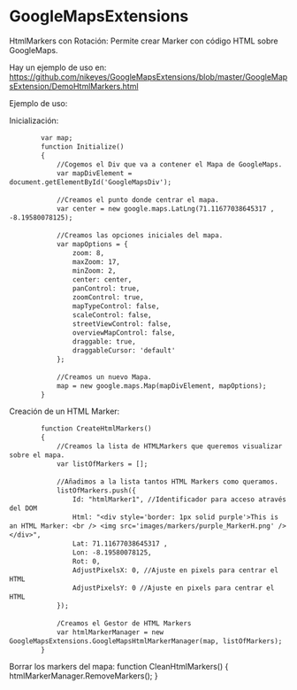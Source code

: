 GoogleMapsExtensions
====================

HtmlMarkers con Rotación: 
            Permite crear Marker con código HTML sobre GoogleMaps.
            
Hay un ejemplo de uso en: https://github.com/nikeyes/GoogleMapsExtensions/blob/master/GoogleMapsExtension/DemoHtmlMarkers.html

Ejemplo de uso:

Inicialización:
            
            
            var map;
            function Initialize()
            {
                //Cogemos el Div que va a contener el Mapa de GoogleMaps.
                var mapDivElement = document.getElementById('GoogleMapsDiv');

                //Creamos el punto donde centrar el mapa.
                var center = new google.maps.LatLng(71.11677038645317 , -8.19580078125);

                //Creamos las opciones iniciales del mapa.
                var mapOptions = {
                    zoom: 8,
                    maxZoom: 17,
                    minZoom: 2,
                    center: center,
                    panControl: true,
                    zoomControl: true,
                    mapTypeControl: false,
                    scaleControl: false,
                    streetViewControl: false,
                    overviewMapControl: false,
                    draggable: true,
                    draggableCursor: 'default'
                };

                //Creamos un nuevo Mapa.
                map = new google.maps.Map(mapDivElement, mapOptions);
            }

Creación de un HTML Marker:


            function CreateHtmlMarkers()
            {
                //Creamos la lista de HTMLMarkers que queremos visualizar sobre el mapa.
                var listOfMarkers = [];
                
                //Añadimos a la lista tantos HTML Markers como queramos.
                listOfMarkers.push({
                    Id: "htmlMarker1", //Identificador para acceso através del DOM
                    Html: "<div style='border: 1px solid purple'>This is an HTML Marker: <br /> <img src='images/markers/purple_MarkerH.png' /></div>",
                    Lat: 71.11677038645317 , 
                    Lon: -8.19580078125,
                    Rot: 0,
                    AdjustPixelsX: 0, //Ajuste en pixels para centrar el HTML
                    AdjustPixelsY: 0 //Ajuste en pixels para centrar el HTML
                });
                
                /Creamos el Gestor de HTML Markers
                var htmlMarkerManager = new GoogleMapsExtensions.GoogleMapsHtmlMarkerManager(map, listOfMarkers);
            }
            
Borrar los markers del mapa:
            function CleanHtmlMarkers()
            {
               htmlMarkerManager.RemoveMarkers();
            }

